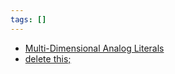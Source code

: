 ```yaml
---
tags: []
---
```

- [Multi-Dimensional Analog Literals](http://www.eelis.net/C++/analogliterals.xhtml)
- [delete this;](https://isocpp.org/wiki/faq/freestore-mgmt#delete-this)